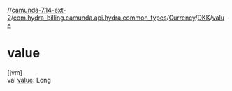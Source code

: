 //[camunda-7.14-ext-2](../../../../index.md)/[com.hydra_billing.camunda.api.hydra.common_types](../../index.md)/[Currency](../index.md)/[DKK](index.md)/[value](value.md)

# value

[jvm]\
val [value](value.md): Long
